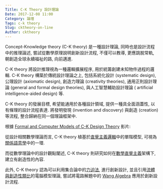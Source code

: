 ```yaml
---
Title: C-K Theory 設計理論
Date: 2017-12-08 11:00
Category: 論壇
Tags: c-k theory
Slug: cktheory-on-line
Author: cktheory
---
```


Concept-Knowledge theory (C-K theory) 是一種設計理論, 同時也是設計流程中的推理論述, 嘗試從數學原理說明創新設計流程, 不僅可以教導, 更應跳脫常軌, 朝創造全球永續福祉的路, 向前邁進.

<!-- PELICAN_END_SUMMARY -->

C-K theory 將設計推理視為一種邏輯擴展程序, 用於統籌創建未知物件過程的邏輯. C-K theory 構築於傳統設計理論之上, 包括系統化設計 (systematic design), 公理設計 (axiomatic design), 創造力理論 (creativity theories), 通用正則設計理論 (general and formal design theories), 與人工智慧輔助設計理論 ( artificial intelligence-aided design) 等.

C-K theory 的發展目標, 希望能通用於各種設計領域, 提供一種具全面涵蓋性, 以有條理的設計流程表達. 將發明發現 (invention and discovery) 與創造 (creation) 等流程, 整合歸納在同一個理論框架中.

根據 [Formal and Computer Models of C-K Design Theory] 影片:

從設計相關數學理論而言,  C-K theory 植基於[直覺主義邏輯]中的單階模型, 可視為[關係語意學]中的一環.
 
而從數學理論中的設計觀點闡述,  C-K theory 則研究如何在[數學直覺主義]架構下, 建立有創造性的內容.

此外, C-K theory 認為可以利用集合論中的[力迫法], 進行創新設計, 並且引用[流體與創造性類比]的電腦模型理論, 嘗試將電路解題中的 [Wang Algebra] 應用於創新設計流程.

[Formal and Computer Models of C-K Design Theory]: https://www.youtube.com/watch?v=s4t9uvr6oOg
[關係語意學]: https://en.wikipedia.org/wiki/Kripke_semantics
[直覺主義邏輯]: https://en.wikipedia.org/wiki/Intuitionistic_logic
[數學直覺主義]: https://en.wikipedia.org/wiki/Intuitionism
[力迫法]: https://en.wikipedia.org/wiki/Forcing_(mathematics)
[流體與創造性類比]: https://en.wikipedia.org/wiki/Fluid_Concepts_and_Creative_Analogies
[Wang Algebra]: https://www.researchgate.net/publication/3185216_Wang_algebra_and_matroids